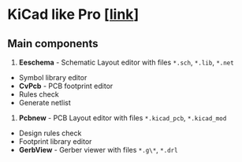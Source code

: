 # KiCad like Pro [[link](https://www.udemy.com/kicad-pro/)]

## Main components

1. **Eeschema** - Schematic Layout editor with files `*.sch`, `*.lib`, `*.net`
  - Symbol library editor
  - **CvPcb** - PCB footprint editor
  - Rules check
  - Generate netlist
1. **Pcbnew** - PCB Layout editor with files `*.kicad_pcb`, `*.kicad_mod`
  - Design rules check
  - Footprint library editor
  - **GerbView** - Gerber viewer with files `*.g\*`, `*.drl`
